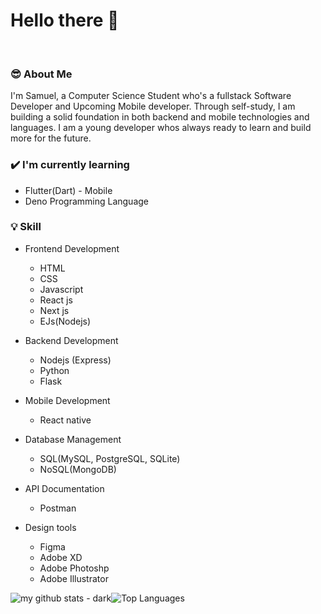 
# Hello there 👋 


<br>

### 😎 About Me
I'm Samuel, a Computer Science Student who's a fullstack Software Developer and Upcoming Mobile developer. Through self-study, I am building a solid foundation in both backend and mobile technologies and languages. I am a young developer whos always ready to learn and build more for the future.


### ✔️ I'm currently learning
- Flutter(Dart) - Mobile
- Deno Programming Language

### 💡 Skill
- Frontend Development 
  - HTML
  - CSS
  - Javascript
  - React js
  - Next js
  - EJs(Nodejs) 

- Backend Development 
  - Nodejs (Express)
  - Python
  - Flask
  
  
- Mobile Development
  - React native
  
- Database Management
  - SQL(MySQL, PostgreSQL, SQLite)
  - NoSQL(MongoDB)
  
- API Documentation
  - Postman
  
- Design tools
  - Figma 
  - Adobe XD
  - Adobe Photoshp
  - Adobe Illustrator

![my github stats - dark](https://github-readme-stats.vercel.app/api?username=fluxstride&show_icons=true&count_private=true)![Top Languages](https://github-readme-stats.vercel.app/api/top-langs/?username=fluxstride&layout=compact&count_private=true)
